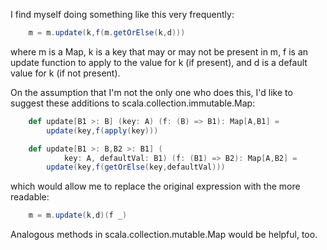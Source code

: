 I find myself doing something like this very frequently:

```scala
    m = m.update(k,f(m.getOrElse(k,d)))
```

where m is a Map, k is a key that may or may not be present in m, f is an update function to apply to the value for k (if present), and d is a default value for k (if not present).

On the assumption that I'm not the only one who does this, I'd like to suggest these additions to scala.collection.immutable.Map:

```scala
    def update[B1 >: B] (key: A) (f: (B) => B1): Map[A,B1] =
        update(key,f(apply(key)))

    def update[B1 >: B,B2 >: B1] (
            key: A, defaultVal: B1) (f: (B1) => B2): Map[A,B2] =
        update(key,f(getOrElse(key,defaultVal)))
```

which would allow me to replace the original expression with the more readable:

```scala
    m = m.update(k,d)(f _)
```

Analogous methods in scala.collection.mutable.Map would be helpful, too.

